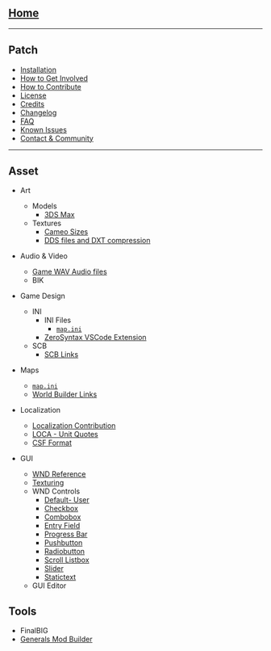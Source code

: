 <!-- markdownlint-disable -->

## [Home](Home)

---
## Patch
- [Installation](installation)
- [How to Get Involved](how_to_get_involved)
- [How to Contribute](contribution)
- [License](https://github.com/TheSuperHackers/GeneralsGamePatch/blob/main/LICENSE.txt)
- [Credits](credits)
- [Changelog](https://github.com/TheSuperHackers/GeneralsGamePatch?tab=readme-ov-file#change-logs)
- [FAQ](faq)
- [Known Issues](known_issues)
- [Contact & Community](contact_community)

---
## Asset
- Art
    - Models
        - [3DS Max](3dsmax)
    - Textures
        - [Cameo Sizes](cameo_sizes)
        - [DDS files and DXT compression](dds_files_and_dxt_compression)

- Audio & Video
    - [Game WAV Audio files](audio)
    - BIK
- Game Design
    - INI
        - INI Files
          - [`map.ini`](map_ini)
        - [ZeroSyntax VSCode Extension](ini-linter)
    - SCB
        - [SCB Links](scb_links)
- Maps
    - [`map.ini`](map_ini)
    - [World Builder Links](worldbuilder_links)
- Localization
    - [Localization Contribution](localization_contribution)
    - [LOCA - Unit Quotes](https://raw.githubusercontent.com/TheSuperHackers/GeneralsWiki/refs/heads/main/Asset/Localization/unit_quotes.txt)
    - [CSF Format](csf_format)

- GUI
    - [WND Reference](wnd_reference)
    - [Texturing](texturing)
    -  WND Controls
        - [Default- User](wnd_controls_user)
        - [Checkbox](wnd_controls_checkbox)
        - [Combobox](wnd_controls_combobox)
        - [Entry Field](wnd_controls_entryfiled)
        - [Progress Bar](wnd_controls_progressbar)
        - [Pushbutton](wnd_controls_pushbutton)
        - [Radiobutton](wnd_controls_radiobutton)
        - [Scroll Listbox](wnd_controls_scrollistbox)
        - [Slider](wnd_controls_slider)
        - [Statictext](wnd_controls_statictext)
    - GUI Editor

## Tools

- FinalBIG
- [Generals Mod Builder](https://github.com/TheSuperHackers/GeneralsModBuilder)

<!-- markdownlint-restore -->
